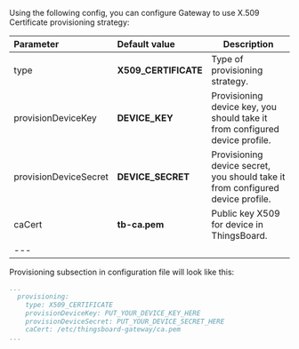 Using the following config, you can configure Gateway to use X.509 Certificate provisioning strategy:

| **Parameter**         | **Default value**        | **Description**                                                                |
|:----------------------|:-------------------------|--------------------------------------------------------------------------------
| type                  | **X509_CERTIFICATE**     | Type of provisioning strategy.                                                 |
| provisionDeviceKey    | **DEVICE_KEY**           | Provisioning device key, you should take it from configured device profile.    |
| provisionDeviceSecret | **DEVICE_SECRET**        | Provisioning device secret, you should take it from configured device profile. |
| caCert                | **tb-ca.pem**  | Public key X509 for device in ThingsBoard.                                     |
| ---                   

Provisioning subsection in configuration file will look like this:
```yaml
...
  provisioning:
    type: X509_CERTIFICATE
    provisionDeviceKey: PUT_YOUR_DEVICE_KEY_HERE
    provisionDeviceSecret: PUT_YOUR_DEVICE_SECRET_HERE
    caCert: /etc/thingsboard-gateway/ca.pem
...
```
